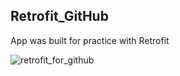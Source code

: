 ## Retrofit_GitHub

App was built for practice with Retrofit

![retrofit_for_github](https://user-images.githubusercontent.com/18271015/30874595-81cd3550-a2f9-11e7-8b0a-05fe4c211c5a.png)
